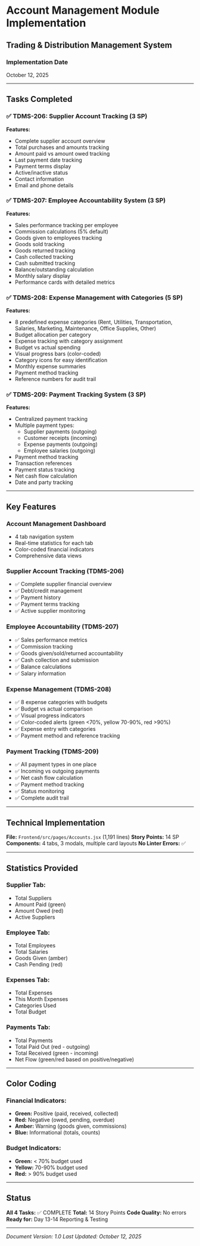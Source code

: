 # Account Management Module Implementation
## Trading & Distribution Management System

### Implementation Date
October 12, 2025

---

## Tasks Completed

### ✅ TDMS-206: Supplier Account Tracking (3 SP)
**Features:**
- Complete supplier account overview
- Total purchases and amounts tracking
- Amount paid vs amount owed tracking
- Last payment date tracking
- Payment terms display
- Active/inactive status
- Contact information
- Email and phone details

### ✅ TDMS-207: Employee Accountability System (3 SP)
**Features:**
- Sales performance tracking per employee
- Commission calculations (5% default)
- Goods given to employees tracking
- Goods sold tracking
- Goods returned tracking
- Cash collected tracking
- Cash submitted tracking
- Balance/outstanding calculation
- Monthly salary display
- Performance cards with detailed metrics

### ✅ TDMS-208: Expense Management with Categories (5 SP)
**Features:**
- 8 predefined expense categories (Rent, Utilities, Transportation, Salaries, Marketing, Maintenance, Office Supplies, Other)
- Budget allocation per category
- Expense tracking with category assignment
- Budget vs actual spending
- Visual progress bars (color-coded)
- Category icons for easy identification
- Monthly expense summaries
- Payment method tracking
- Reference numbers for audit trail

### ✅ TDMS-209: Payment Tracking System (3 SP)
**Features:**
- Centralized payment tracking
- Multiple payment types:
  - Supplier payments (outgoing)
  - Customer receipts (incoming)
  - Expense payments (outgoing)
  - Employee salaries (outgoing)
- Payment method tracking
- Transaction references
- Payment status tracking
- Net cash flow calculation
- Date and party tracking

---

## Key Features

### Account Management Dashboard
- 4 tab navigation system
- Real-time statistics for each tab
- Color-coded financial indicators
- Comprehensive data views

### Supplier Account Tracking (TDMS-206)
- ✅ Complete supplier financial overview
- ✅ Debt/credit management
- ✅ Payment history
- ✅ Payment terms tracking
- ✅ Active supplier monitoring

### Employee Accountability (TDMS-207)
- ✅ Sales performance metrics
- ✅ Commission tracking
- ✅ Goods given/sold/returned accountability
- ✅ Cash collection and submission
- ✅ Balance calculations
- ✅ Salary information

### Expense Management (TDMS-208)
- ✅ 8 expense categories with budgets
- ✅ Budget vs actual comparison
- ✅ Visual progress indicators
- ✅ Color-coded alerts (green <70%, yellow 70-90%, red >90%)
- ✅ Expense entry with categories
- ✅ Payment method and reference tracking

### Payment Tracking (TDMS-209)
- ✅ All payment types in one place
- ✅ Incoming vs outgoing payments
- ✅ Net cash flow calculation
- ✅ Payment method tracking
- ✅ Status monitoring
- ✅ Complete audit trail

---

## Technical Implementation

**File:** `Frontend/src/pages/Accounts.jsx` (1,191 lines)
**Story Points:** 14 SP
**Components:** 4 tabs, 3 modals, multiple card layouts
**No Linter Errors:** ✅

---

## Statistics Provided

### Supplier Tab:
- Total Suppliers
- Amount Paid (green)
- Amount Owed (red)
- Active Suppliers

### Employee Tab:
- Total Employees
- Total Salaries
- Goods Given (amber)
- Cash Pending (red)

### Expenses Tab:
- Total Expenses
- This Month Expenses
- Categories Used
- Total Budget

### Payments Tab:
- Total Payments
- Total Paid Out (red - outgoing)
- Total Received (green - incoming)
- Net Flow (green/red based on positive/negative)

---

## Color Coding

### Financial Indicators:
- **Green:** Positive (paid, received, collected)
- **Red:** Negative (owed, pending, overdue)
- **Amber:** Warning (goods given, commissions)
- **Blue:** Informational (totals, counts)

### Budget Indicators:
- **Green:** < 70% budget used
- **Yellow:** 70-90% budget used
- **Red:** > 90% budget used

---

## Status

**All 4 Tasks:** ✅ COMPLETE
**Total:** 14 Story Points
**Code Quality:** No errors
**Ready for:** Day 13-14 Reporting & Testing

---

*Document Version: 1.0*
*Last Updated: October 12, 2025*

